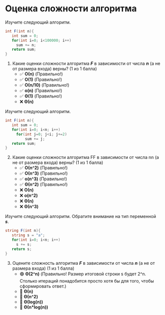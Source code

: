 # Оценка сложности алгоритма

Изучите следующий алгоритм.

```cs
int F(int n){
   int sum = 0;
   for(int i=0; i<100000; i++)
     sum += n;
   return sum;
}
```

1. Какие оценки сложности алгоритма ***F*** в зависимости от числа ***n*** (а не от размера входа) верны? (1 из 1 балла)
   * ✅ **&Omicron;(n)** (Правильно!)
   * ✅ **&Omicron;(1)** (Правильно!)
   * ✅ **&Omicron;(n/10)** (Правильно!)
   * ✅ **&omicron;(n)** (Правильно!)
   * ✅ **&Theta;(1)** (Правильно!)
   * ❌ **&Theta;(n)**


Изучите следующий алгоритм.

```cs
int F(int n){
   int sum = 0;
   for(int i=0; i<n; i++)
     for(int j=0; j<i; j+=2)
         sum += j;
   return sum;
}
```

2. Какие оценки сложности алгоритма FF в зависимости от числа nn (а не от размера входа) верны? (1 из 1 балла)
   * ✅ **&Omicron;(n^2)** (Правильно!)
   * ✅ **&Omicron;(n^3)** (Правильно!)
   * ✅ **&omicron;(n^3)** (Правильно!)
   * ✅ **&Theta;(n^2)** (Правильно!)
   * ❌ **&Omicron;(n)**
   * ❌ **&omicron;(n^2)**
   * ❌ **&Theta;(n)**
   * ❌ **&Theta;(n^3)**


Изучите следующий алгоритм. Обратите внимание на тип переменной ***s***.

```cs
string F(int n){
   string s = "a";
   for(int i=0; i<n; i++)
     s += s;
   return s;
}
```

3. Оцените сложность алгоритма ***F*** в зависимости от числа ***n*** (а не от размера входа) (1 из 1 балла) 
   * 🟢 **&Theta;(2^n)** (Правильно! Размер итоговой строки s будет 2^n. Столько итераций понадобится просто хотя бы для того, чтобы сформировать ответ.)
   * 🔴 **&Theta;(n)**
   * 🔴 **&Theta;(n^2)**
   * 🔴 **&Theta;(log(n))**
   * 🔴 **&Theta;(n*log(n))**

